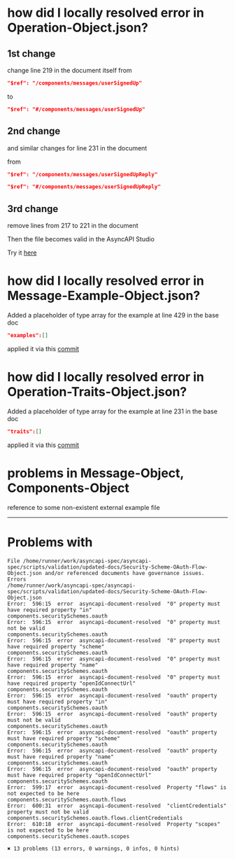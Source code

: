 # how did I locally resolved error in Operation-Object.json?

## 1st change
change line 219 in the document itself from 

```json
"$ref": "/components/messages/userSignedUp"
```

to 
```json
"$ref": "#/components/messages/userSignedUp"
```

## 2nd change
and similar changes for line 231 in the document

from 


```json
"$ref": "/components/messages/userSignedUpReply"
```

```json
"$ref": "#/components/messages/userSignedUpReply"
```


## 3rd change

remove lines from 217 to 221 in the document

Then the file becomes valid in the AsyncAPI Studio

Try it [here](https://tinyurl.com/operation-object)

# how did I locally resolved error in Message-Example-Object.json?

Added a placeholder of type array for the example at line 429 in the base doc

```json 
"examples":[]
```
applied it via this [commit](https://github.com/asyncapi/spec/pull/1059/commits/6f18cbc36767bbce74220947b9cd9fc570c21b62)

# how did I locally resolved error in Operation-Traits-Object.json?

Added a placeholder of type array for the example at line 231 in the base doc

```json 
"traits":[]
```
applied it via this [commit](https://github.com/asyncapi/spec/pull/1059/commits/6f18cbc36767bbce74220947b9cd9fc570c21b62)

# problems in Message-Object, Components-Object

reference to some non-existent external example file

---

# Problems with 


```console
File /home/runner/work/asyncapi-spec/asyncapi-spec/scripts/validation/updated-docs/Security-Scheme-OAuth-Flow-Object.json and/or referenced documents have governance issues.
Errors 
/home/runner/work/asyncapi-spec/asyncapi-spec/scripts/validation/updated-docs/Security-Scheme-OAuth-Flow-Object.json
Error:  596:15  error  asyncapi-document-resolved  "0" property must have required property "in"                    components.securitySchemes.oauth
Error:  596:15  error  asyncapi-document-resolved  "0" property must not be valid                                   components.securitySchemes.oauth
Error:  596:15  error  asyncapi-document-resolved  "0" property must have required property "scheme"                components.securitySchemes.oauth
Error:  596:15  error  asyncapi-document-resolved  "0" property must have required property "name"                  components.securitySchemes.oauth
Error:  596:15  error  asyncapi-document-resolved  "0" property must have required property "openIdConnectUrl"      components.securitySchemes.oauth
Error:  596:15  error  asyncapi-document-resolved  "oauth" property must have required property "in"                components.securitySchemes.oauth
Error:  596:15  error  asyncapi-document-resolved  "oauth" property must not be valid                               components.securitySchemes.oauth
Error:  596:15  error  asyncapi-document-resolved  "oauth" property must have required property "scheme"            components.securitySchemes.oauth
Error:  596:15  error  asyncapi-document-resolved  "oauth" property must have required property "name"              components.securitySchemes.oauth
Error:  596:15  error  asyncapi-document-resolved  "oauth" property must have required property "openIdConnectUrl"  components.securitySchemes.oauth
Error:  599:17  error  asyncapi-document-resolved  Property "flows" is not expected to be here                      components.securitySchemes.oauth.flows
Error:  600:31  error  asyncapi-document-resolved  "clientCredentials" property must not be valid                   components.securitySchemes.oauth.flows.clientCredentials
Error:  610:18  error  asyncapi-document-resolved  Property "scopes" is not expected to be here                     components.securitySchemes.oauth.scopes

✖ 13 problems (13 errors, 0 warnings, 0 infos, 0 hints)
```